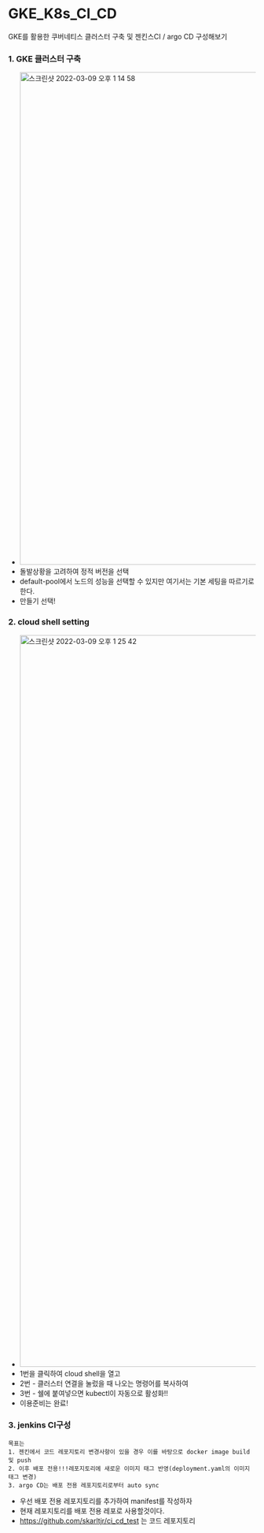# GKE_K8s_CI_CD
GKE를 활용한 쿠버네티스 클러스터 구축 및 젠킨스CI / argo CD 구성해보기


### 1. GKE 클러스터 구축
- <img width="1001" alt="스크린샷 2022-03-09 오후 1 14 58" src="https://user-images.githubusercontent.com/62214428/157371618-e7d768dd-5a06-426a-aae4-4b06c5a85183.png">
- 돌발상황을 고려하여 정적 버전을 선택
- default-pool에서 노드의 성능을 선택할 수 있지만 여기서는 기본 세팅을 따르기로한다.
- 만들기 선택!

### 2. cloud shell setting
- <img width="1487" alt="스크린샷 2022-03-09 오후 1 25 42" src="https://user-images.githubusercontent.com/62214428/157372600-11c9f7b8-2782-4698-a43d-71f6cf376f1e.png">
- 1번을 클릭하여 cloud shell을 열고
- 2번 - 클러스터 연결을 눌렀을 때 나오는 명령어를 복사하여
- 3번 - 쉘에 붙여넣으면 kubectl이 자동으로 활성화!!
- 이용준비는 완료!

### 3. jenkins CI구성
```
목표는 
1. 젠킨에서 코드 레포지토리 변경사항이 있을 경우 이를 바탕으로 docker image build 및 push
2. 이후 배포 전용!!!레포지토리에 새로운 이미지 태그 반영(deployment.yaml의 이미지 태그 변경)
3. argo CD는 배포 전용 레포지토리로부터 auto sync
```
- 우선 배포 전용 레포지토리를 추가하여 manifest를 작성하자
- 현재 레포지토리를 배포 전용 레포로 사용할것이다.
- https://github.com/skarltjr/ci_cd_test 는 코드 레포지토리
